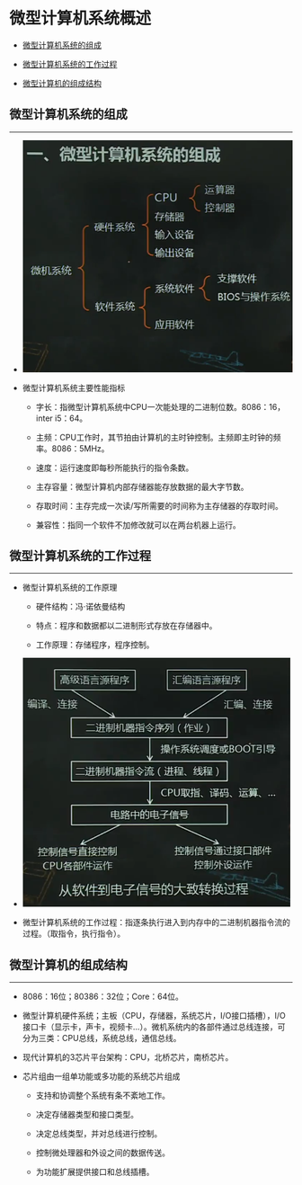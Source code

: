 # 微型计算机系统概述

  + [微型计算机系统的组成](#微型计算机系统的组成)

  + [微型计算机系统的工作过程](#微型计算机系统的工作过程)

  + [微型计算机的组成结构](#微型计算机的组成结构)

## 微型计算机系统的组成

***

  + ![微型计算机系统的组成](./resources/composition_of_microcomputer_system.png)

  + 微型计算机系统主要性能指标

    - 字长：指微型计算机系统中CPU一次能处理的二进制位数。8086：16，inter i5：64。

    - 主频：CPU工作时，其节拍由计算机的主时钟控制。主频即主时钟的频率。8086：5MHz。

    - 速度：运行速度即每秒所能执行的指令条数。

    - 主存容量：微型计算机内部存储器能存放数据的最大字节数。

    - 存取时间：主存完成一次读/写所需要的时间称为主存储器的存取时间。

    - 兼容性：指同一个软件不加修改就可以在两台机器上运行。

## 微型计算机系统的工作过程

***

  + 微型计算机系统的工作原理

    - 硬件结构：冯·诺依曼结构

    - 特点：程序和数据都以二进制形式存放在存储器中。

    - 工作原理：存储程序，程序控制。

  + ![从程序到电子信号](./resources/program_turns_into_electrical_signal.png)

  + 微型计算机系统的工作过程：指逐条执行进入到内存中的二进制机器指令流的过程。（取指令，执行指令）。

## 微型计算机的组成结构

***

  + 8086：16位；80386：32位；Core：64位。

  + 微型计算机硬件系统；主板（CPU，存储器，系统芯片，I/O接口插槽），I/O接口卡（显示卡，声卡，视频卡...）。微机系统内的各部件通过总线连接，可分为三类：CPU总线，系统总线，通信总线。

  + 现代计算机的3芯片平台架构：CPU，北桥芯片，南桥芯片。

  + 芯片组由一组单功能或多功能的系统芯片组成

    - 支持和协调整个系统有条不紊地工作。

    - 决定存储器类型和接口类型。

    - 决定总线类型，并对总线进行控制。

    - 控制微处理器和外设之间的数据传送。

    - 为功能扩展提供接口和总线插槽。
